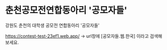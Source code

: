 # 춘천공모전연합동아리 '공모자들'
강원도 춘천의 대학생 공모전 연합동아리 '공모자들'

https://contest-test-23ef1.web.app/
-> url창에 [공모자들.웹.한국] 이라고 검색해보세요.

